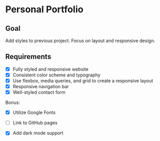# Personal Portfolio

## Goal

Add styles to previous project. Focus on layout and responsive design.

## Requirements

- [X] Fully styled and responsive website
- [x] Consistent color scheme and typography
- [x] Use flexbox, media queries, and grid to create a responsive layout
- [x] Responsive navigation bar
- [x] Well-styled contact form

Bonus:

- [x] Utilize Google Fonts
- [ ] Link to GitHub pages
- [x] Add dark mode support


